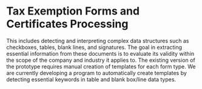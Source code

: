 # Tax Exemption Forms and Certificates Processing

This includes detecting and interpreting complex data structures such as checkboxes, tables, blank lines, and signatures. The goal in extracting essential information from these documents is to evaluate its validity within the scope of the company and industry it applies to. The existing version of the prototype requires manual creation of templates for each form type. We are currently developing a program to automatically create templates by detecting essential keywords in table and blank box/line data types.